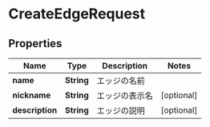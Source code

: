 

# CreateEdgeRequest


## Properties

| Name | Type | Description | Notes |
|------------ | ------------- | ------------- | -------------|
|**name** | **String** | エッジの名前 |  |
|**nickname** | **String** | エッジの表示名 |  [optional] |
|**description** | **String** | エッジの説明 |  [optional] |



